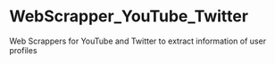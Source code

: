 # WebScrapper_YouTube_Twitter
Web Scrappers for YouTube and Twitter to extract information of user profiles
